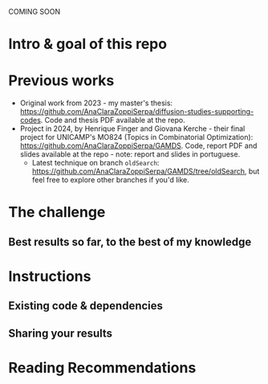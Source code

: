 COMING SOON

# Intro & goal of this repo

# Previous works

- Original work from 2023 - my master's thesis: https://github.com/AnaClaraZoppiSerpa/diffusion-studies-supporting-codes. Code and thesis PDF available at the repo.
- Project in 2024, by Henrique Finger and Giovana Kerche - their final project for UNICAMP's MO824 (Topics in Combinatorial Optimization): https://github.com/AnaClaraZoppiSerpa/GAMDS. Code, report PDF and slides available at the repo - note: report and slides in portuguese.
  - Latest technique on branch `oldSearch`: https://github.com/AnaClaraZoppiSerpa/GAMDS/tree/oldSearch, but feel free to explore other branches if you'd like.

# The challenge

## Best results so far, to the best of my knowledge

# Instructions
## Existing code & dependencies
## Sharing your results

# Reading Recommendations
